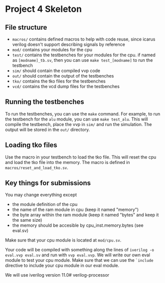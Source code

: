 # Project 4 Skeleton

## File structure
- `macros/` contains defined macros to help with code reuse, since icarus verilog doesn't support describing signals by reference 
- `mod/` contains your modules for the cpu
- `test/` contains the testbenches for your modules for the cpu. if named as `[modname]_tb.sv`, then you can use `make test_[modname]` to run the testbench
- `sim/` should contain the compiled vvp code
- `out/` should contain the output of the testbenches
- `tko/` contains the tko files for the testbenches
- `vcd/` contains the vcd dump files for the testbenches

## Running the testbenches
To run the testbenches, you can use the `make` command. For example, to run the testbench for the `alu` module, you can use `make test_alu`. This will compile the testbench, place the vvp in `sim/` and run the simulation. The output will be stored in the `out/` directory.

## Loading tko files
Use the macro in your testbench to load the tko file. This will reset the cpu and load the tko file into the memory. The macro is defined in `macros/reset_and_load_tko.sv`.

## Key things for submissions
You may change everything except 
- the module definition of the cpu
- the name of the ram module in cpu (keep it named "memory")
- the byte array within the ram module (keep it named "bytes" and keep it the same size)
- the memory should be accesible by cpu_inst.memory.bytes (see eval.sv)

Make sure that your cpu module is located at `mod/cpu.sv`.

Your code will be compiled with something along the lines of `iverilog -o eval.vvp eval.sv` and run with `vvp eval.vvp`. We will write our own eval module to test your cpu module. Make sure that we can use the `` `include `` directive to include your cpu module in our eval module.

We will use iverilog version 11.0#   v e r i l o g - p r o c e s s o r  
 